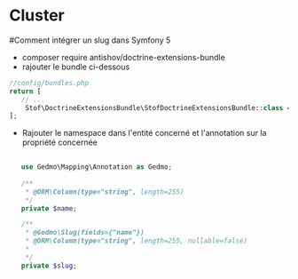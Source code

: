 # Cluster

#Comment intégrer un slug dans Symfony 5
 - composer require antishov/doctrine-extensions-bundle
 - rajouter le bundle ci-dessous
  ```php
  //config/bundles.php
  return [
     // ...
      Stof\DoctrineExtensionsBundle\StofDoctrineExtensionsBundle::class => ['all' => true],
  ];
  ```
 - Rajouter le namespace dans l'entité concerné et l'annotation sur la propriété concernée
 ```php 
    
    use Gedmo\Mapping\Annotation as Gedmo;
    
    /**
     * @ORM\Column(type="string", length=255)
     */
    private $name;

    /**
     * @Gedmo\Slug(fields={"name"})
     * @ORM\Column(type="string", length=255, nullable=false)
     * 
     */
    private $slug;
 ```
